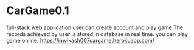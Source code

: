 # CarGame0.1
full-stack web application user can create account and play game.The records achieved by user is stored in database in real time.
you can play game online: https://imvikash007cargame.herokuapp.com/
